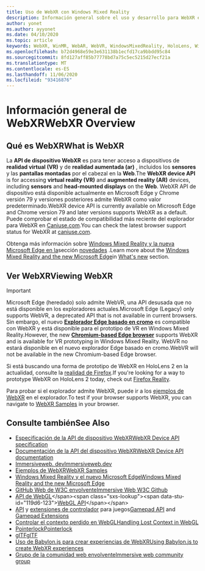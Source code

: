 ```yaml
---
title: Uso de WebXR con Windows Mixed Reality
description: Información general sobre el uso y desarrollo para WebXR en Windows Mixed Reality
author: yonet
ms.author: ayyonet
ms.date: 04/10/2020
ms.topic: article
keywords: WebXR, WinMR, WebAR, WebVR, WindowsMixedReality, HoloLens, Windows Mixed Reality, Web VR, Web XR, Web Mr, ar website, 360, 360 video, 360 videos, 360 Photo, 360 photos, 360 Content, Web inmersivo, immersiveweb, IW
ms.openlocfilehash: b72d4968e59e3e631138b1ecfd17ca9bbdd95c84
ms.sourcegitcommit: 8fd127aff85b77778bd7a75c5ec5215d27ecf21a
ms.translationtype: MT
ms.contentlocale: es-ES
ms.lasthandoff: 11/06/2020
ms.locfileid: "93416876"
---
```

# <a name="webxr-overview"></a><span data-ttu-id="119d6-104">Información general de WebXR</span><span class="sxs-lookup"><span data-stu-id="119d6-104">WebXR Overview</span></span>

## <a name="what-is-webxr"></a><span data-ttu-id="119d6-105">Qué es WebXR</span><span class="sxs-lookup"><span data-stu-id="119d6-105">What is WebXR</span></span>

<span data-ttu-id="119d6-106">La **API de dispositivo WebXR** es para tener acceso a dispositivos de **realidad virtual (VR)** y de **realidad aumentada (ar)** , incluidos los **sensores** y las **pantallas montadas** por el cabezal en la **Web**.</span><span class="sxs-lookup"><span data-stu-id="119d6-106">The **WebXR device API** is for accessing **virtual reality (VR)** and **augmented reality (AR)** devices, including **sensors** and **head-mounted displays** on the **Web**.</span></span> <span data-ttu-id="119d6-107">WebXR API de dispositivo está disponible actualmente en Microsoft Edge y Chrome versión 79 y versiones posteriores admite WebXR como valor predeterminado.</span><span class="sxs-lookup"><span data-stu-id="119d6-107">WebXR device API is currently available on Microsoft Edge and Chrome version 79 and later versions supports WebXR as a default.</span></span> <span data-ttu-id="119d6-108">Puede comprobar el estado de compatibilidad más reciente del explorador para WebXR en [Caniuse.com](https://caniuse.com/#search=webxr).</span><span class="sxs-lookup"><span data-stu-id="119d6-108">You can check the latest browser support status for WebXR at [caniuse.com](https://caniuse.com/#search=webxr).</span></span>

<span data-ttu-id="119d6-109">Obtenga más información sobre [Windows Mixed Reality y la nueva Microsoft Edge en la](https://docs.microsoft.com/windows/mixed-reality/new-microsoft-edge#introducing-the-new-microsoft-edge)sección [novedades](https://docs.microsoft.com/windows/mixed-reality/mrtk-porting-guide) .</span><span class="sxs-lookup"><span data-stu-id="119d6-109">Learn more about the [Windows Mixed Reality and the new Microsoft Edge](https://docs.microsoft.com/windows/mixed-reality/new-microsoft-edge#introducing-the-new-microsoft-edge)in [What's new](https://docs.microsoft.com/windows/mixed-reality/mrtk-porting-guide) section.</span></span>

## <a name="viewing-webxr"></a><span data-ttu-id="119d6-110">Ver WebXR</span><span class="sxs-lookup"><span data-stu-id="119d6-110">Viewing WebXR</span></span>

> [!IMPORTANT]
> <span data-ttu-id="119d6-111">Microsoft Edge (heredado) solo admite WebVR, una API desusada que no está disponible en los exploradores actuales.</span><span class="sxs-lookup"><span data-stu-id="119d6-111">Microsoft Edge (Legacy) only supports WebVR, a deprecated API that is not available in current browsers.</span></span> <span data-ttu-id="119d6-112">Sin embargo, el nuevo **[Explorador Edge basado en cromo](../../whats-new/new-microsoft-edge.md)** es compatible con WebXR y está disponible para el prototipo de VR en Windows Mixed Reality.</span><span class="sxs-lookup"><span data-stu-id="119d6-112">However, the new **[Chromium-based Edge browser](../../whats-new/new-microsoft-edge.md)** supports WebXR and is available for VR prototyping in Windows Mixed Reality.</span></span> <span data-ttu-id="119d6-113">WebVR no estará disponible en el nuevo explorador Edge basado en cromo.</span><span class="sxs-lookup"><span data-stu-id="119d6-113">WebVR will not be available in the new Chromium-based Edge browser.</span></span>
> 
> <span data-ttu-id="119d6-114">Si está buscando una forma de prototipo de WebXR en HoloLens 2 en la actualidad, consulte la [realidad de Firefox](https://mixedreality.mozilla.org/firefox-reality/).</span><span class="sxs-lookup"><span data-stu-id="119d6-114">If you're looking for a way to prototype WebXR on HoloLens 2 today, check out [Firefox Reality](https://mixedreality.mozilla.org/firefox-reality/).</span></span>

<span data-ttu-id="119d6-115">Para probar si el explorador admite WebXR, puede ir a los [ejemplos de WebXR](https://immersive-web.github.io/webxr-samples/) en el explorador.</span><span class="sxs-lookup"><span data-stu-id="119d6-115">To test if your browser supports WebXR, you can navigate to [WebXR Samples](https://immersive-web.github.io/webxr-samples/) in your browser.</span></span>

## <a name="see-also"></a><span data-ttu-id="119d6-116">Consulte también</span><span class="sxs-lookup"><span data-stu-id="119d6-116">See Also</span></span>

* [<span data-ttu-id="119d6-117">Especificación de la API de dispositivo WebXR</span><span class="sxs-lookup"><span data-stu-id="119d6-117">WebXR Device API specification</span></span>](https://immersive-web.github.io/webxr/)
* [<span data-ttu-id="119d6-118">Documentación de la API del dispositivo WebXR</span><span class="sxs-lookup"><span data-stu-id="119d6-118">WebXR Device API documentation</span></span>](https://developer.mozilla.org/en-US/docs/Web/API/WebXR_Device_API)
* [<span data-ttu-id="119d6-119">Immersiveweb. dev</span><span class="sxs-lookup"><span data-stu-id="119d6-119">Immersiveweb.dev</span></span>](https://immersiveweb.dev/)
* [<span data-ttu-id="119d6-120">Ejemplos de WebXR</span><span class="sxs-lookup"><span data-stu-id="119d6-120">WebXR Samples</span></span>](https://immersive-web.github.io/webxr-samples/)
* [<span data-ttu-id="119d6-121">Windows Mixed Reality y el nuevo Microsoft Edge</span><span class="sxs-lookup"><span data-stu-id="119d6-121">Windows Mixed Reality and the new Microsoft Edge</span></span>](https://docs.microsoft.com/windows/mixed-reality/new-microsoft-edge#introducing-the-new-microsoft-edge)
* [<span data-ttu-id="119d6-122">GitHub Web de W3C envolvente</span><span class="sxs-lookup"><span data-stu-id="119d6-122">Immersive Web W3C Github</span></span>](https://github.com/immersive-web)
* <span data-ttu-id="119d6-123">[API de WebGL](https://msdn.microsoft.com/library/bg182648(v=vs.85).aspx)</span><span class="sxs-lookup"><span data-stu-id="119d6-123">[WebGL API](https://msdn.microsoft.com/library/bg182648(v=vs.85).aspx)</span></span>
* <span data-ttu-id="119d6-124">[API](https://msdn.microsoft.com/library/dn743630(v=vs.85).aspx) y [extensiones de controlador](https://w3c.github.io/gamepad/extensions.html) para juegos</span><span class="sxs-lookup"><span data-stu-id="119d6-124">[Gamepad API](https://msdn.microsoft.com/library/dn743630(v=vs.85).aspx) and [Gamepad Extensions](https://w3c.github.io/gamepad/extensions.html)</span></span>
* [<span data-ttu-id="119d6-125">Controlar el contexto perdido en WebGL</span><span class="sxs-lookup"><span data-stu-id="119d6-125">Handling Lost Context in WebGL</span></span>](https://www.khronos.org/webgl/wiki/HandlingContextLost)
* [<span data-ttu-id="119d6-126">Pointerlock</span><span class="sxs-lookup"><span data-stu-id="119d6-126">Pointerlock</span></span>](https://www.w3.org/TR/pointerlock/)
* [<span data-ttu-id="119d6-127">glTF</span><span class="sxs-lookup"><span data-stu-id="119d6-127">glTF</span></span>](https://www.khronos.org/gltf)
* [<span data-ttu-id="119d6-128">Uso de Babylon.js para crear experiencias de WebXR</span><span class="sxs-lookup"><span data-stu-id="119d6-128">Using Babylon.js to create WebXR experiences</span></span>](https://doc.babylonjs.com/how_to/introduction_to_webxr)
* [<span data-ttu-id="119d6-129">Grupo de la comunidad web envolvente</span><span class="sxs-lookup"><span data-stu-id="119d6-129">Immersive web community group</span></span>](https://www.w3.org/community/immersive-web/)
